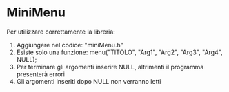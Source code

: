 # MiniMenu
Per utilizzare correttamente la libreria:
  1) Aggiungere nel codice: "miniMenu.h"
  2) Esiste solo una funzione: menu("TITOLO", "Arg1", "Arg2", "Arg3", "Arg4", NULL);
  3) Per terminare gli argomenti inserire NULL, altrimenti il programma presenterà errori
  4) Gli argomenti inseriti dopo NULL non verranno letti
